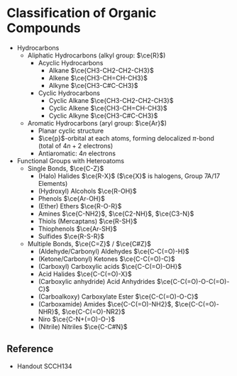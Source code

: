 # Classification of Organic Compounds

* Hydrocarbons
  * Aliphatic Hydrocarbons (alkyl group: $\ce{R}$)
    * Acyclic Hydrocarbons
      * Alkane $\ce{CH3-CH2-CH2-CH3}$
      * Alkene $\ce{CH3-CH=CH-CH3}$
      * Alkyne $\ce{CH3-C#C-CH3}$
    * Cyclic Hydrocarbons
      * Cyclic Alkane $\ce{CH3-CH2-CH2-CH3}$
      * Cyclic Alkene $\ce{CH3-CH=CH-CH3}$
      * Cyclic Alkyne $\ce{CH3-C#C-CH3}$
  * Aromatic Hydrocarbons (aryl group: $\ce{Ar}$)
    * Planar cyclic structure
    * $\ce{p}$-orbital at each atoms, forming delocalized $\pi$-bond (total of $4n+2$ electrons)
    * Antiaromatic: $4n$ electrons
* Functional Groups with Heteroatoms
  * Single Bonds, $\ce{C-Z}$
    * (Halo) Halides $\ce{R-X}$ ($\ce{X}$ is halogens, Group 7A/17 Elements)
    * (Hydroxyl) Alcohols $\ce{R-OH}$
    * Phenols $\ce{Ar-OH}$
    * (Ether) Ethers $\ce{R-O-R}$
    * Amines $\ce{C-NH2}$, $\ce{C2-NH}$, $\ce{C3-N}$
    * Thiols (Mercaptans) $\ce{R-SH}$
    * Thiophenols $\ce{Ar-SH}$
    * Sulfides $\ce{R-S-R}$
  * Multiple Bonds, $\ce{C=Z}$ / $\ce{C#Z}$
    * (Aldehyde/Carbonyl) Aldehydes $\ce{C-C(=O)-H}$
    * (Ketone/Carbonyl) Ketones $\ce{C-C(=O)-C}$
    * (Carboxyl) Carboxylic acids $\ce{C-C(=O)-OH}$
    * Acid Halides $\ce{C-C(=O)-X}$
    * (Carboxylic anhydride) Acid Anhydrides $\ce{C-C(=O)-O-C(=O)-C}$
    * (Carboalkoxy) Carboxylate Ester $\ce{C-C(=O)-O-C}$
    * (Carboxamide) Amides $\ce{C-C(=O)-NH2}$, $\ce{C-C(=O)-NHR}$, $\ce{C-C(=O)-NR2}$
    * Niro $\ce{C-N+(=O)-O-}$
    * (Nitrile) Nitriles $\ce{C-C#N}$

## Reference

* Handout SCCH134
